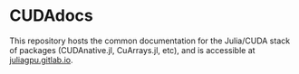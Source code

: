 # CUDAdocs

This repository hosts the common documentation for the Julia/CUDA stack of packages
(CUDAnative.jl, CuArrays.jl, etc), and is accessible at
[juliagpu.gitlab.io](https://juliagpu.gitlab.io/).
